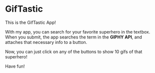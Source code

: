 # GifTastic

This is the GifTastic App!  

With my app, you can search for your favorite superhero in the textbox.  When you submit, the app searches the term in the <b>GIPHY API</b>, and attaches that necessary info to a button.

Now, you can just click on any of the buttons to show 10 gifs of that superhero!

Have fun!